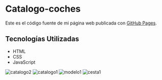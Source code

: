 # Catalogo-coches
Este es el código fuente de mi página web publicada con [GitHub Pages](https://lijunchen17.github.io/Catalogo-coches/catalogo.html).

## Tecnologías Utilizadas
- HTML
- CSS
- JavaScript


![catalogo2](https://github.com/user-attachments/assets/753ee648-3bd8-4990-9769-d17e4ea1508b)
![catalogo1](https://github.com/user-attachments/assets/da1ab56a-4eeb-4063-a191-8298e2f7ad2b)
![modelo1](https://github.com/user-attachments/assets/739e9dce-c9d1-467e-955d-b56342e9f44b)
![cesta1](https://github.com/user-attachments/assets/84f4bb48-cb9e-4c92-9a58-5106466029e4)

